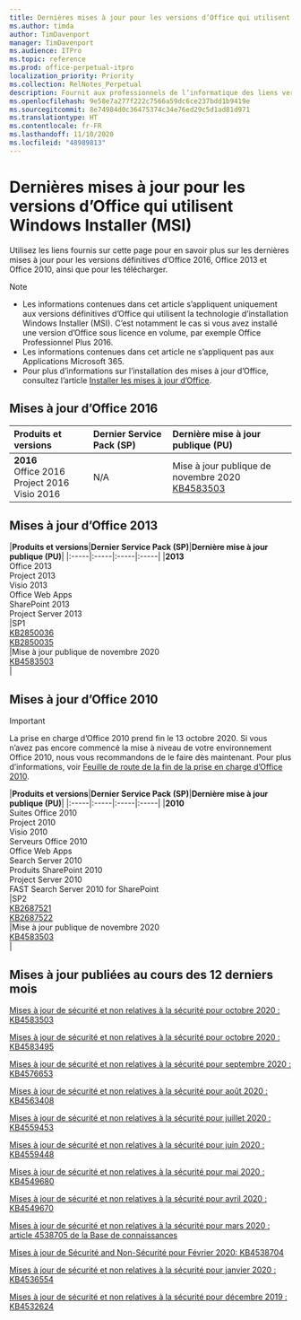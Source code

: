 ```yaml
---
title: Dernières mises à jour pour les versions d’Office qui utilisent Windows Installer (MSI)
ms.author: timda
author: TimDavenport
manager: TimDavenport
ms.audience: ITPro
ms.topic: reference
ms.prod: office-perpetual-itpro
localization_priority: Priority
ms.collection: RelNotes_Perpetual
description: Fournit aux professionnels de l’informatique des liens vers les dernières informations sur les mises à jour pour les versions définitives d’Office 2016, Office 2013 et Office 2010
ms.openlocfilehash: 9e58e7a277f222c7566a59dc6ce237bdd1b9419e
ms.sourcegitcommit: 8e74984d0c36475374c34e76ed29c5d1ad81d971
ms.translationtype: HT
ms.contentlocale: fr-FR
ms.lasthandoff: 11/10/2020
ms.locfileid: "48989813"
---
```

# <a name="latest-updates-for-versions-of-office-that-use-windows-installer-msi"></a>Dernières mises à jour pour les versions d’Office qui utilisent Windows Installer (MSI)

Utilisez les liens fournis sur cette page pour en savoir plus sur les dernières mises à jour pour les versions définitives d’Office 2016, Office 2013 et Office 2010, ainsi que pour les télécharger.
  
 
> [!NOTE]
> - Les informations contenues dans cet article s’appliquent uniquement aux versions définitives d’Office qui utilisent la technologie d’installation Windows Installer (MSI). C’est notamment le cas si vous avez installé une version d’Office sous licence en volume, par exemple Office Professionnel Plus 2016.
> - Les informations contenues dans cet article ne s’appliquent pas aux Applications Microsoft 365.
> - Pour plus d’informations sur l’installation des mises à jour d’Office, consultez l’article [Installer les mises à jour d’Office](https://support.office.com/article/2ab296f3-7f03-43a2-8e50-46de917611c5). 


## <a name="office-2016-updates"></a>Mises à jour d’Office 2016

|**Produits et versions**|**Dernier Service Pack (SP)**|**Dernière mise à jour publique (PU)**|
|:-----|:-----|:-----|
|**2016** <br/> Office 2016  <br/> Project 2016  <br/> Visio 2016  <br/> |N/A  <br/> |Mise à jour publique de novembre 2020  <br/> [KB4583503](https://support.microsoft.com/help/4583503) <br/> |
   
## <a name="office-2013-updates"></a>Mises à jour d’Office 2013

|**Produits et versions**|**Dernier Service Pack (SP)**|**Dernière mise à jour publique (PU)**|
|:-----|:-----|:-----|:-----|
|**2013** <br/> Office 2013  <br/> Project 2013  <br/> Visio 2013  <br/> Office Web Apps  <br/> SharePoint 2013  <br/> Project Server 2013  <br/> |SP1 <br/> [KB2850036](https://support.microsoft.com/kb/2850036) <br/>[KB2850035](https://support.microsoft.com/kb/2850035) <br/> |Mise à jour publique de novembre 2020  <br/> [KB4583503](https://support.microsoft.com/help/4583503) <br/> |
   
## <a name="office-2010-updates"></a>Mises à jour d’Office 2010
> [!IMPORTANT]
> La prise en charge d’Office 2010 prend fin le 13 octobre 2020. Si vous n’avez pas encore commencé la mise à niveau de votre environnement Office 2010, nous vous recommandons de le faire dès maintenant. Pour plus d’informations, voir [Feuille de route de la fin de la prise en charge d’Office 2010](https://docs.microsoft.com/DeployOffice/office-2010-end-support-roadmap). 

|**Produits et versions**|**Dernier Service Pack (SP)**|**Dernière mise à jour publique (PU)**|
|:-----|:-----|:-----|:-----|
|**2010** <br/> Suites Office 2010  <br/> Project 2010  <br/> Visio 2010  <br/> Serveurs Office 2010  <br/> Office Web Apps  <br/> Search Server 2010  <br/> Produits SharePoint 2010  <br/> Project Server 2010  <br/> FAST Search Server 2010 for SharePoint  <br/> |SP2 <br/>[KB2687521](https://support.microsoft.com/kb/2687521) <br/> [KB2687522](https://support.microsoft.com/kb/2687522) <br/> |Mise à jour publique de novembre 2020  <br/> [KB4583503](https://support.microsoft.com/help/4583503) <br/> |
   

   
## <a name="updates-released-in-past-12-months"></a>Mises à jour publiées au cours des 12 derniers mois
[Mises à jour de sécurité et non relatives à la sécurité pour octobre 2020 : KB4583503](https://support.microsoft.com/help/4583503)

[Mises à jour de sécurité et non relatives à la sécurité pour octobre 2020 : KB4583495](https://support.microsoft.com/help/4583495)

[Mises à jour de sécurité et non relatives à la sécurité pour septembre 2020 : KB4576653](https://support.microsoft.com/help/4576653)

[Mises à jour de sécurité et non relatives à la sécurité pour août 2020 : KB4563408](https://support.microsoft.com/help/4563408)

[Mises à jour de sécurité et non relatives à la sécurité pour juillet 2020 : KB4559453](https://support.microsoft.com/help/4559453)

[Mises à jour de sécurité et non relatives à la sécurité pour juin 2020 : KB4559448](https://support.microsoft.com/help/4559448)

[Mises à jour de sécurité et non relatives à la sécurité pour mai 2020 : KB4549680](https://support.microsoft.com/help/4549680)

[Mises à jour de sécurité et non relatives à la sécurité pour avril 2020 : KB4549670](https://support.microsoft.com/help/4549670)

[Mises à jour de sécurité et non relatives à la sécurité pour mars 2020 : article 4538705 de la Base de connaissances](https://support.microsoft.com/help/4538705)

[Mises à jour de Sécurité and Non-Sécurité pour Février 2020: KB4538704](https://support.microsoft.com/help/4538704)

[Mises à jour de sécurité et non relatives à la sécurité pour janvier 2020 : KB4536554](https://support.microsoft.com/help/4536554)

[Mises à jour de sécurité et non relatives à la sécurité pour décembre 2019 : KB4532624](https://support.microsoft.com/help/4532624)
 




</br>